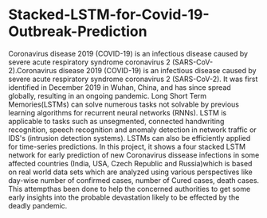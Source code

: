 # Stacked-LSTM-for-Covid-19-Outbreak-Prediction
Coronavirus disease 2019 (COVID-19) is an infectious disease caused by severe acute respiratory syndrome coronavirus 2 (SARS-CoV-2).Coronavirus disease 2019 (COVID-19) is an infectious disease caused by severe acute respiratory syndrome coronavirus 2 (SARS-CoV-2).  It was first identified in December 2019 in Wuhan, China, and has since spread globally, resulting in an ongoing pandemic. Long Short Term Memories(LSTMs) can solve numerous tasks not solvable by previous learning algorithms for recurrent neural networks (RNNs). LSTM is applicable to tasks such as unsegmented, connected handwriting recognition, speech recognition and anomaly detection in network traffic or IDS's (intrusion detection systems). LSTMs can also be efficiently applied for time-series predictions. In this project, it shows a four stacked LSTM network for early prediction of new Coronavirus dissease infections in some affected countries (India, USA, Czech Republic and Russia)which is based on real world data sets which are analyzed using various perspectives like day-wise number of confirmed cases, number of Cured cases, death cases. This attempthas been done to help the concerned authorities to get some early insights into the probable devastation likely to be effected by the deadly pandemic.
